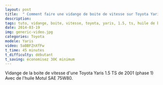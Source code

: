 ```yaml
---
layout: post
title:  " Comment faire une vidange de boite de vitesse sur Toyota Yaris "
description: 
tags: tuto, vidange, boite, vitesse, toyota, yaris, 1.5, ts, huile de boite,
date: 2014-03-19 
img: generic-video.jpg
categories: Toyota
modele: Yaris
video: 5aBBFZnXfFw
t_time: 45 minutes
t_difficulty: débutant
t_saving: économisez 30€ minimum
---
```

Vidange de la boite de vitesse d'une Toyota Yaris 1.5 TS de 2001 (phase 1) Avec de l'huile Motul SAE 75W80.